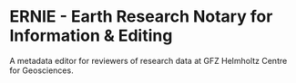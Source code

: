 # ERNIE - Earth Research Notary for Information & Editing
A metadata editor for reviewers of research data at GFZ Helmholtz Centre for Geosciences.
